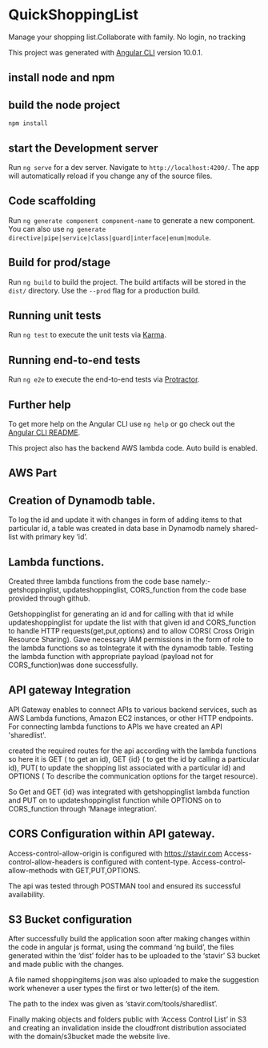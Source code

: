 # QuickShoppingList
Manage your shopping list.Collaborate with family. No login, no tracking

This project was generated with [Angular CLI](https://github.com/angular/angular-cli) version 10.0.1.

## install node and npm

## build the node project
`npm install`


## start the Development server

Run `ng serve` for a dev server. Navigate to `http://localhost:4200/`. The app will automatically reload if you change any of the source files.

## Code scaffolding

Run `ng generate component component-name` to generate a new component. You can also use `ng generate directive|pipe|service|class|guard|interface|enum|module`.

## Build for prod/stage

Run `ng build` to build the project. The build artifacts will be stored in the `dist/` directory. Use the `--prod` flag for a production build.

## Running unit tests

Run `ng test` to execute the unit tests via [Karma](https://karma-runner.github.io).

## Running end-to-end tests

Run `ng e2e` to execute the end-to-end tests via [Protractor](http://www.protractortest.org/).

## Further help

To get more help on the Angular CLI use `ng help` or go check out the [Angular CLI README](https://github.com/angular/angular-cli/blob/master/README.md).

This project also has the backend AWS lambda code. Auto build is enabled. 
## AWS Part

## Creation of Dynamodb table.

To log the id and update it with changes in form of adding items to that particular id, a table was created in data base in Dynamodb namely shared-list with primary key ‘id’.

## Lambda functions.

 Created three lambda functions from the code base namely:-
 getshoppinglist, updateshoppinglist, CORS_function from the code base provided through github.
 
 Getshoppinglist for generating an id and for calling with that id while updateshoppinglist for update the list with that given id and CORS_function to handle HTTP requests(get,put,options) and to allow CORS( 
 Cross Origin Resource Sharing). 
 Gave necessary IAM permissions in the form of role to the lambda functions so as toIntegrate it with the dynamodb table.
 Testing the lambda function with appropriate payload (payload not for CORS_function)was done successfully.    

## API gateway Integration

 API Gateway enables to connect APIs to various backend services, such as AWS Lambda functions, Amazon EC2 instances, or other HTTP endpoints. For connecting lambda functions to APIs we have created an API 'sharedlist'.

created the required routes for the api according with the lambda functions so here it is GET ( to get an id), GET {id} ( to get the id by calling a particular id), PUT( to update the shopping list associated with a particular id) and OPTIONS ( To describe the communication options for the target resource). 

So Get and GET {id} was integrated with getshoppinglist lambda function and PUT on to updateshoppinglist function while OPTIONS on to CORS_function through
‘Manage integration’.

##  CORS Configuration within API gateway.

Access-control-allow-origin is configured with https://stavir.com
Access-control-allow-headers is configured with content-type.
Access-control-allow-methods with GET,PUT,OPTIONS.

The api was tested through POSTMAN tool and ensured its successful availability.

## S3 Bucket configuration

After successfully build the application soon after making changes within the code in angular js format, using the command ‘ng build’, the files generated within the ‘dist’ folder has to be uploaded to the ‘stavir’ S3 bucket and made public with the changes.

A file named shoppingitems.json was also uploaded to make the suggestion work whenever a user types the first or two letter(s) of the item.

The path to the index was given as ‘stavir.com/tools/sharedlist’.

Finally making objects and folders public with ‘Access Control List’ in S3 and creating an invalidation inside the cloudfront distribution associated with the domain/s3bucket made the website live.


   


